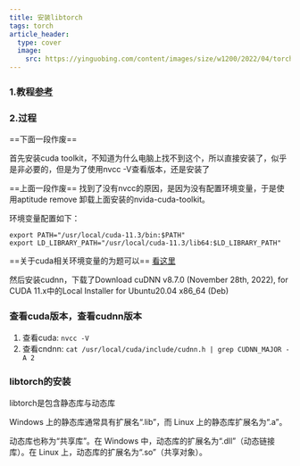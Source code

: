 ```yaml
---
title: 安装libtorch
tags: torch
article_header:
  type: cover
  image:
    src: https://yinguobing.com/content/images/size/w1200/2022/04/torch.jpg
---
```

### 1.教程[参考](http://zhaoxuhui.top/blog/2021/04/13/libtorch-installation-and-use.html)

### 2.过程

==下面一段作废==

首先安装cuda toolkit，不知道为什么电脑上找不到这个，所以直接安装了，似乎是非必要的，但是为了使用nvcc -V查看版本，还是安装了

==上面一段作废==
找到了没有nvcc的原因，是因为没有配置环境变量，于是使用aptitude remove 卸载上面安装的nvida-cuda-toolkit。

环境变量配置如下：

```
export PATH="/usr/local/cuda-11.3/bin:$PATH"
export LD_LIBRARY_PATH="/usr/local/cuda-11.3/lib64:$LD_LIBRARY_PATH"
```

==关于cuda相关环境变量的为题可以== [看这里](https://zhuanlan.zhihu.com/p/443114377)

然后安装cudnn，下载了Download cuDNN v8.7.0 (November 28th, 2022), for CUDA 11.x中的Local Installer for Ubuntu20.04 x86_64 (Deb)

### 查看cuda版本，查看cudnn版本

1. 查看cuda:  `nvcc -V`
2. 查看cndnn: `cat /usr/local/cuda/include/cudnn.h | grep CUDNN_MAJOR -A 2`

### libtorch的安装

libtorch是包含静态库与动态库

Windows 上的静态库通常具有扩展名“.lib”，而 Linux 上的静态库扩展名为“.a”。

动态库也称为“共享库”。在 Windows 中，动态库的扩展名为“.dll”（动态链接库）。在 Linux 上，动态库的扩展名为“.so”（共享对象）。
